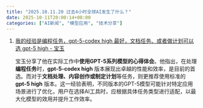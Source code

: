 ```yaml
---
title: "2025.10.11.20 过去4小时全球AI发生了什么？"
date: 2025-10-11T20:00:14+08:00
categories: ["AI新闻", "模型应用", "技术分享"]
---
```


1.  [我的经验是编程任务，gpt-5-codex high 最好，文档任务、或者做计划可以选 gpt-5 high - 宝玉](https://x.com/dotey/status/1976922218933502344)

    宝玉分享了他在实际工作中**使用GPT-5系列模型的心得体会**。他指出，在处理**编程任务**时，**gpt-5-codex high** 版本展现出卓越的性能和效率，是目前的首选。而对于**文档处理、内容创作或制定计划**等任务，则更推荐使用标准的 **gpt-5 high** 版本。这一经验表明，不同版本的GPT-5模型可能针对特定应用场景进行了优化，用户在选择AI工具时，应根据具体任务类型进行适配，以最大化模型的效用并提升工作效率。